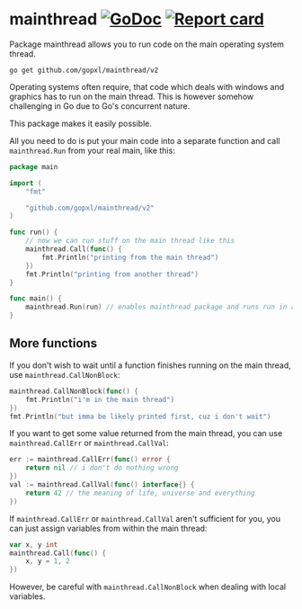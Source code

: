# mainthread [![GoDoc](https://godoc.org/github.com/gopxl/mainthread?status.svg)](http://godoc.org/github.com/gopxl/mainthread) [![Report card](https://goreportcard.com/badge/github.com/gopxl/mainthread)](https://goreportcard.com/report/github.com/gopxl/mainthread)

Package mainthread allows you to run code on the main operating system thread.

`go get github.com/gopxl/mainthread/v2`

Operating systems often require, that code which deals with windows and graphics has to run on the
main thread. This is however somehow challenging in Go due to Go's concurrent nature.

This package makes it easily possible.

All you need to do is put your main code into a separate function and call `mainthread.Run` from
your real main, like this:

```go
package main

import (
	"fmt"

	"github.com/gopxl/mainthread/v2"
)

func run() {
	// now we can run stuff on the main thread like this
	mainthread.Call(func() {
		fmt.Println("printing from the main thread")
	})
	fmt.Println("printing from another thread")
}

func main() {
	mainthread.Run(run) // enables mainthread package and runs run in a separate goroutine
}
```

## More functions

If you don't wish to wait until a function finishes running on the main thread, use
`mainthread.CallNonBlock`:

```go
mainthread.CallNonBlock(func() {
	fmt.Println("i'm in the main thread")
})
fmt.Println("but imma be likely printed first, cuz i don't wait")
```

If you want to get some value returned from the main thread, you can use `mainthread.CallErr` or
`mainthread.CallVal`:

```go
err := mainthread.CallErr(func() error {
	return nil // i don't do nothing wrong
})
val := mainthread.CallVal(func() interface{} {
	return 42 // the meaning of life, universe and everything
})
```

If `mainthread.CallErr` or `mainthread.CallVal` aren't sufficient for you, you can just assign
variables from within the main thread:

```go
var x, y int
mainthread.Call(func() {
	x, y = 1, 2
})
```

However, be careful with `mainthread.CallNonBlock` when dealing with local variables.
